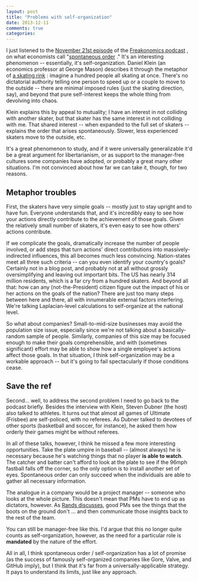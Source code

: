 ```yaml
---
layout: post
title: "Problems with self-organization"
date: 2013-12-11
comments: true
categories:
---
```

I just listened to the [November 21st episode](http://freakonomics.com/2013/11/21/what-do-skating-rinks-ultimate-frisbee-and-the-world-have-in-common-a-new-freakonomics-radio-podcast/ ) of the [Freakonomics podcast](https://itunes.apple.com/us/podcast/freakonomics-radio/id354668519) , on what economists call "[spontaneous order](http://en.wikipedia.org/wiki/Spontaneous_order) ." It's an interesting phenomenon -- essentially, it's self-organization. Daniel Klein (an economics professor at George Mason) describes it through the metaphor of [a skating rink](http://www.econlib.org/library/Columns/y2006/Kleinorder.html) : imagine a hundred people all skating at once. There's no dictatorial authority telling one person to speed up or a couple to move to the outside -- there are minimal imposed rules (just the skating direction, say), and beyond that pure self-interest keeps the whole thing from devolving into chaos.

Klein explains this by appeal to mutuality; I have an interest in not colliding with another skater, but that skater has the same interest in not colliding with me. That shared interest -- when expanded to the full set of skaters -- explains the order that arises spontaneously. Slower, less experienced skaters move to the outside, etc.

It's a great phenomenon to study, and if it were universally generalizable it'd be a great argument for libertarianism, or as support to the manager-free cultures some companies have adopted, or probably a great many other situations. I'm not convinced about how far we can take it, though, for two reasons.

## Metaphor troubles

First, the skaters have very simple goals -- mostly just to stay upright and to have fun. Everyone understands that, and it's incredibly easy to see how your actions directly contribute to the achievement of those goals. Given the relatively small number of skaters, it's even easy to see how others' actions contribute.

If we complicate the goals, dramatically increase the number of people involved, or add steps that turn actions' direct contributions into massively-indirected influences, this all becomes much less convincing. Nation-states meet all three such criteria -- can you even identify your country's goals? Certainly not in a blog post, and probably not at all without grossly oversimplifying and leaving out important bits. The US has nearly 314 million residents, which is a far cry from a hundred skaters. And beyond all that: how can any (not-the-President) citizen figure out the impact of his or her actions on the goals of the nation? There are just too many steps between here and there, all with innumerable external factors interfering. We're talking Laplacian-level calculations to self-organize at the national level.

So what about companies? Small-to-mid-size businesses may avoid the population size issue, especially since we're not talking about a basically-random sample of people. Similarly, companies of this size may be focused enough to make their goals comprehensible, and with (sometimes significant) effort may be able to show how a single employee's actions affect those goals. In that situation, I think self-organization may be a workable approach -- but it's going to fail spectacularly if those conditions cease.

## Save the ref

Second… well, to address the second problem I need to go back to the podcast briefly. Besides the interview with Klein, Steven Dubner (the host) also talked to athletes. It turns out that almost all games of Ultimate (Frisbee) are self-policed, with no referees. As Dubner talked to devotees of other sports (basketball and soccer, for instance), he asked them how orderly their games might be without referees.

In all of these talks, however, I think he missed a few more interesting opportunities. Take the plate umpire in baseball -- (almost always) he is necessary because he's watching things that no player **is able to watch**. The catcher and batter can't afford to look at the plate to see if the 96mph fastball falls off the corner, so the only option is to install another set of eyes. Spontaneous order can only succeed when the individuals are able to gather all necessary information.

The analogue in a company would be a project manager -- someone who looks at the whole picture. This doesn't mean that PMs have to end up as dictators, however. As [Rands discusses](http://randsinrepose.com/archives/entropy-crushers/), good PMs see the things that the boots on the ground don't … and then communicate those insights back to the rest of the team.

You can still be manager-free like this. I'd argue that this no longer quite counts as self-organization, however, as the need for a particular role is **mandated** by the nature of the effort.

All in all, I think spontaneous order / self-organization has a lot of promise (as the success of famously self-organized companies like Gore, Valve, and GitHub imply), but I think that it's far from a universally-applicable strategy. It pays to understand its limits, just like any approach.
